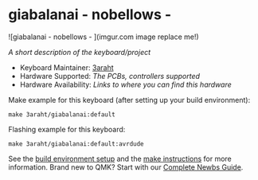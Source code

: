 # giabalanai - nobellows -

![giabalanai - nobellows - ](imgur.com image replace me!)

*A short description of the keyboard/project*

* Keyboard Maintainer: [3araht](https://github.com/3araht)
* Hardware Supported: *The PCBs, controllers supported*
* Hardware Availability: *Links to where you can find this hardware*

Make example for this keyboard (after setting up your build environment):

    make 3araht/giabalanai:default

Flashing example for this keyboard:

    make 3araht/giabalanai:default:avrdude

See the [build environment setup](https://docs.qmk.fm/#/getting_started_build_tools) and the [make instructions](https://docs.qmk.fm/#/getting_started_make_guide) for more information. Brand new to QMK? Start with our [Complete Newbs Guide](https://docs.qmk.fm/#/newbs).
